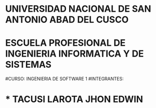 # UNIVERSIDAD NACIONAL DE SAN ANTONIO ABAD DEL CUSCO
# ESCUELA PROFESIONAL DE INGENIERIA INFORMATICA Y DE SISTEMAS
#CURSO: INGENIERIA DE SOFTWARE 1
#INTEGRANTES:
# * TACUSI LAROTA JHON EDWIN 


